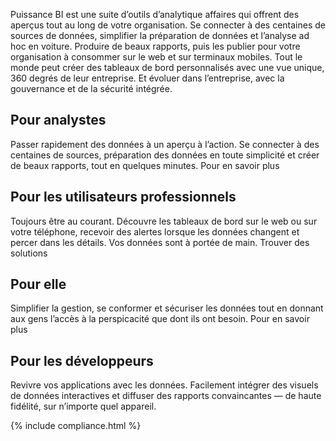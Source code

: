 
Puissance BI est une suite d’outils d’analytique affaires qui offrent des aperçus tout au long de votre organisation. Se connecter à des centaines de sources de données, simplifier la préparation de données et l’analyse ad hoc en voiture. Produire de beaux rapports, puis les publier pour votre organisation à consommer sur le web et sur terminaux mobiles. Tout le monde peut créer des tableaux de bord personnalisés avec une vue unique, 360 degrés de leur entreprise. Et évoluer dans l’entreprise, avec la gouvernance et de la sécurité intégrée.

## Pour analystes
Passer rapidement des données à un aperçu à l’action. Se connecter à des centaines de sources, préparation des données en toute simplicité et créer de beaux rapports, tout en quelques minutes.
Pour en savoir plus   

## Pour les utilisateurs professionnels
Toujours être au courant. Découvre les tableaux de bord sur le web ou sur votre téléphone, recevoir des alertes lorsque les données changent et percer dans les détails. Vos données sont à portée de main.
Trouver des solutions   

## Pour elle
Simplifier la gestion, se conformer et sécuriser les données tout en donnant aux gens l’accès à la perspicacité que dont ils ont besoin.
Pour en savoir plus 

## Pour les développeurs
Revivre vos applications avec les données. Facilement intégrer des visuels de données interactives et diffuser des rapports convaincantes — de haute fidélité, sur n’importe quel appareil.

{% include compliance.html %}
